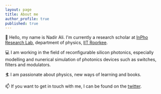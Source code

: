 ```yaml
---
layout: page
title: About me
author_profile: true
published: true
---
```

:wave: Hello, my name is Nadir Ali. I'm currently a research scholar at [InPho Research Lab](https://inpholab.in/), department of physics, [IIT Roorkee](https://www.iitr.ac.in/). 

:computer: I am working in the field of reconfigurable silicon photonics, especially modelling and nunerical simulation of photonics devices such as switches, filters and modulators. 

:surfer: I am passionate about physics, new ways of learning and books.

:mailbox: If you want to get in touch with me, I can be found on the [twitter](https://twitter.com/iam_nadirali).
